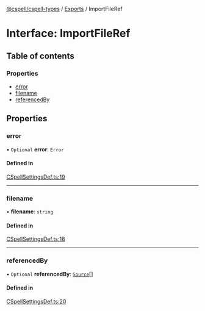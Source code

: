 [@cspell/cspell-types](../README.md) / [Exports](../modules.md) / ImportFileRef

# Interface: ImportFileRef

## Table of contents

### Properties

- [error](ImportFileRef.md#error)
- [filename](ImportFileRef.md#filename)
- [referencedBy](ImportFileRef.md#referencedby)

## Properties

### error

• `Optional` **error**: `Error`

#### Defined in

[CSpellSettingsDef.ts:19](https://github.com/streetsidesoftware/cspell/blob/b805b11/packages/cspell-types/src/CSpellSettingsDef.ts#L19)

___

### filename

• **filename**: `string`

#### Defined in

[CSpellSettingsDef.ts:18](https://github.com/streetsidesoftware/cspell/blob/b805b11/packages/cspell-types/src/CSpellSettingsDef.ts#L18)

___

### referencedBy

• `Optional` **referencedBy**: [`Source`](../modules.md#source)[]

#### Defined in

[CSpellSettingsDef.ts:20](https://github.com/streetsidesoftware/cspell/blob/b805b11/packages/cspell-types/src/CSpellSettingsDef.ts#L20)
